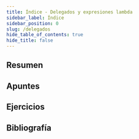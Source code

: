 ```yaml
---
title: Índice - Delegados y expresiones lambda
sidebar_label: Índice
sidebar_position: 0
slug: /delegados
hide_table_of_contents: true
hide_title: false
---
```


## Resumen

## Apuntes

## Ejercicios

## Bibliografía

